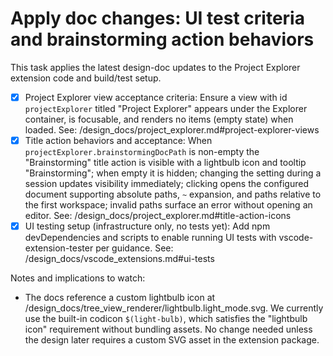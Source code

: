 # Apply doc changes: UI test criteria and brainstorming action behaviors

This task applies the latest design-doc updates to the Project Explorer extension code and build/test setup.

- [x] Project Explorer view acceptance criteria: Ensure a view with id `projectExplorer` titled "Project Explorer" appears under the Explorer container, is focusable, and renders no items (empty state) when loaded. See: /design_docs/project_explorer.md#project-explorer-views
- [x] Title action behaviors and acceptance: When `projectExplorer.brainstormingDocPath` is non-empty the "Brainstorming" title action is visible with a lightbulb icon and tooltip "Brainstorming"; when empty it is hidden; changing the setting during a session updates visibility immediately; clicking opens the configured document supporting absolute paths, `~` expansion, and paths relative to the first workspace; invalid paths surface an error without opening an editor. See: /design_docs/project_explorer.md#title-action-icons
- [x] UI testing setup (infrastructure only, no tests yet): Add npm devDependencies and scripts to enable running UI tests with vscode-extension-tester per guidance. See: /design_docs/vscode_extensions.md#ui-tests

Notes and implications to watch:

- The docs reference a custom lightbulb icon at /design_docs/tree_view_renderer/lightbulb.light_mode.svg. We currently use the built-in codicon `$(light-bulb)`, which satisfies the "lightbulb icon" requirement without bundling assets. No change needed unless the design later requires a custom SVG asset in the extension package.
